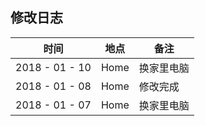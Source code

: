 ## 修改日志

| 时间             | 地点   | 备注    |
| -------------- | ---- | ----- |
| 2018 - 01 - 10 | Home | 换家里电脑 |
| 2018 - 01 - 08 | Home | 修改完成  |
| 2018 - 01 - 07 | Home | 换家里电脑 |

